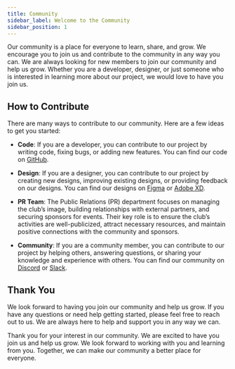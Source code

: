 ```yaml
---
title: Community
sidebar_label: Welcome to the Community
sidebar_position: 1
---
```


Our community is a place for everyone to learn, share, and grow. We encourage you to join us and contribute to the community in any way you can. We are always looking for new members to join our community and help us grow. Whether you are a developer, designer, or just someone who is interested in learning more about our project, we would love to have you join us.

## How to Contribute

There are many ways to contribute to our community. Here are a few ideas to get you started:

- **Code**: If you are a developer, you can contribute to our project by writing code, fixing bugs, or adding new features. You can find our code on [GitHub](https://github.com).

- **Design**: If you are a designer, you can contribute to our project by creating new designs, improving existing designs, or providing feedback on our designs. You can find our designs on [Figma](https://www.figma.com) or [Adobe XD](https://www.adobe.com/products/xd.html).

- **PR Team**: The Public Relations (PR) department focuses on managing the club’s image, building relationships with external partners, and securing sponsors for events. Their key role is to ensure the club’s activities are well-publicized, attract necessary resources, and maintain positive connections with the community and sponsors.

- **Community**: If you are a community member, you can contribute to our project by helping others, answering questions, or sharing your knowledge and experience with others. You can find our community on [Discord](https://discord.com) or [Slack](https://slack.com).


## Thank You 

 We look forward to having you join our community and help us grow. If you have any questions or need help getting started, please feel free to reach out to us. We are always here to help and support you in any way we can.

Thank you for your interest in our community. We are excited to have you join us and help us grow. We look forward to working with you and learning from you. Together, we can make our community a better place for everyone.